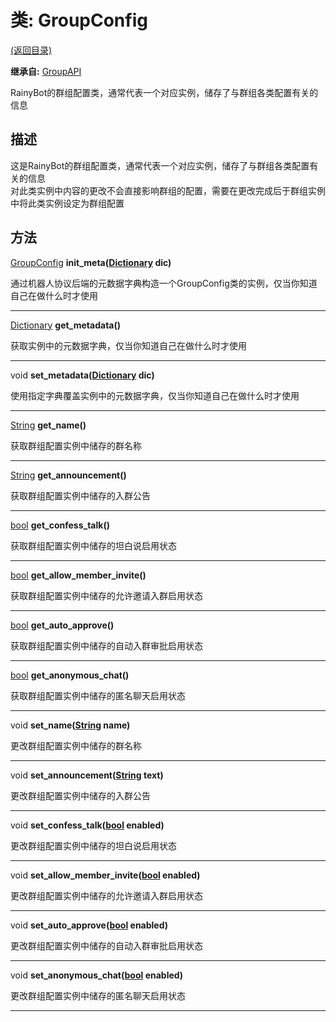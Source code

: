 # 类: GroupConfig  
[(返回目录)](README.md)  
  
**继承自:** [GroupAPI](GroupAPI.md)  
  
RainyBot的群组配置类，通常代表一个对应实例，储存了与群组各类配置有关的信息  
  
## 描述  
  
这是RainyBot的群组配置类，通常代表一个对应实例，储存了与群组各类配置有关的信息   
对此类实例中内容的更改不会直接影响群组的配置，需要在更改完成后于群组实例中将此类实例设定为群组配置  
  
## 方法 
  
[GroupConfig](GroupConfig.md) **init_meta([Dictionary](https://docs.godotengine.org/en/latest/classes/class_dictionary.html) dic)**  
  
通过机器人协议后端的元数据字典构造一个GroupConfig类的实例，仅当你知道自己在做什么时才使用  
  
---  
  
[Dictionary](https://docs.godotengine.org/en/latest/classes/class_dictionary.html) **get_metadata()**  
  
获取实例中的元数据字典，仅当你知道自己在做什么时才使用  
  
---  
  
void **set_metadata([Dictionary](https://docs.godotengine.org/en/latest/classes/class_dictionary.html) dic)**  
  
使用指定字典覆盖实例中的元数据字典，仅当你知道自己在做什么时才使用  
  
---  
  
[String](https://docs.godotengine.org/en/latest/classes/class_string.html) **get_name()**  
  
获取群组配置实例中储存的群名称  
  
---  
  
[String](https://docs.godotengine.org/en/latest/classes/class_string.html) **get_announcement()**  
  
获取群组配置实例中储存的入群公告  
  
---  
  
[bool](https://docs.godotengine.org/en/latest/classes/class_bool.html) **get_confess_talk()**  
  
获取群组配置实例中储存的坦白说启用状态  
  
---  
  
[bool](https://docs.godotengine.org/en/latest/classes/class_bool.html) **get_allow_member_invite()**  
  
获取群组配置实例中储存的允许邀请入群启用状态  
  
---  
  
[bool](https://docs.godotengine.org/en/latest/classes/class_bool.html) **get_auto_approve()**  
  
获取群组配置实例中储存的自动入群审批启用状态  
  
---  
  
[bool](https://docs.godotengine.org/en/latest/classes/class_bool.html) **get_anonymous_chat()**  
  
获取群组配置实例中储存的匿名聊天启用状态  
  
---  
  
void **set_name([String](https://docs.godotengine.org/en/latest/classes/class_string.html) name)**  
  
更改群组配置实例中储存的群名称  
  
---  
  
void **set_announcement([String](https://docs.godotengine.org/en/latest/classes/class_string.html) text)**  
  
更改群组配置实例中储存的入群公告  
  
---  
  
void **set_confess_talk([bool](https://docs.godotengine.org/en/latest/classes/class_bool.html) enabled)**  
  
更改群组配置实例中储存的坦白说启用状态  
  
---  
  
void **set_allow_member_invite([bool](https://docs.godotengine.org/en/latest/classes/class_bool.html) enabled)**  
  
更改群组配置实例中储存的允许邀请入群启用状态  
  
---  
  
void **set_auto_approve([bool](https://docs.godotengine.org/en/latest/classes/class_bool.html) enabled)**  
  
更改群组配置实例中储存的自动入群审批启用状态  
  
---  
  
void **set_anonymous_chat([bool](https://docs.godotengine.org/en/latest/classes/class_bool.html) enabled)**  
  
更改群组配置实例中储存的匿名聊天启用状态  
  
---  
  

